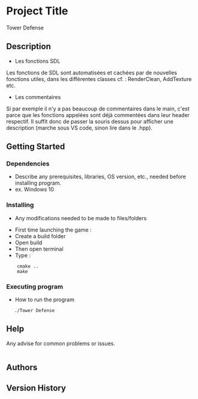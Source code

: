 # Project Title

Tower Defense

## Description

* Les fonctions SDL

Les fonctions de SDL sont automatisées et cachées par de nouvelles fonctions utiles, dans les différentes classes cf. : RenderClean, AddTexture etc.

* Les commentaires

Si par exemple il n'y a pas beaucoup de commentaires dans le main, c'est parce que les fonctions appelées sont déjà commentées dans leur header respectif.
Il suffit donc de passer la souris dessus pour afficher une description (marche sous VS code, sinon lire dans le .hpp).

## Getting Started

### Dependencies

* Describe any prerequisites, libraries, OS version, etc., needed before installing program.
* ex. Windows 10

### Installing

* Any modifications needed to be made to files/folders

- First time launching the game :
- Create a build folder
- Open build
- Then open terminal
- Type :
```
    cmake ..
    make
```

### Executing program

* How to run the program
```
   ./Tower Defense
```

## Help

Any advise for common problems or issues.
```

```

## Authors

## Version History

